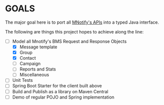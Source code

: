 # GOALS
The major goal here is to port all [MNotify's APIs](https://readthedocs.mnotify.com/) into a typed Java interface.

The following are things this project hopes to achieve along the line:

- [ ] Model all Mnotify's BMS Request and Response Objects
  - [x] Message template
  - [x] Group
  - [x] Contact
  - [ ] Campaign
  - [ ] Reports and Stats
  - [ ] Miscellaneous
  
- [ ] Unit Tests
- [ ] Spring Boot Starter for the client built above
- [ ] Build and Publish as a library on Maven Central
- [ ] Demo of regular POJO and Spring implementation
